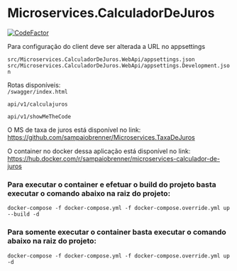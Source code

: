 ﻿# Microservices.CalculadorDeJuros

[![CodeFactor](https://www.codefactor.io/repository/github/sampaiobrenner/microservices.calculadordejuros/badge)](https://www.codefactor.io/repository/github/sampaiobrenner/microservices.calculadordejuros)

Para configuração do client deve ser alterada a URL no appsettings

`src/Microservices.CalculadorDeJuros.WebApi/appsettings.json`     
`src/Microservices.CalculadorDeJuros.WebApi/appsettings.Development.json`

Rotas disponíveis:                                                                    
`/swagger/index.html`

`api/v1/calculajuros`

`api/v1/showMeTheCode`


O MS de taxa de juros está disponível no link: https://github.com/sampaiobrenner/Microservices.TaxaDeJuros

O container no docker dessa aplicação está disponível no link: https://hub.docker.com/r/sampaiobrenner/microservices-calculador-de-juros

### Para executar o container e efetuar o build do projeto basta executar o comando abaixo na raiz do projeto:
```
docker-compose -f docker-compose.yml -f docker-compose.override.yml up --build -d
```

### Para somente executar o container basta executar o comando abaixo na raiz do projeto:
```
docker-compose -f docker-compose.yml -f docker-compose.override.yml up -d
```
